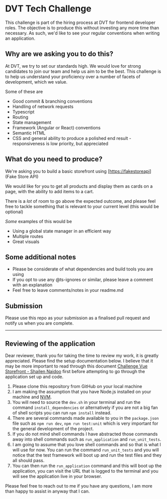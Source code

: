 # DVT Tech Challenge
This challenge is part of the hiring process at DVT for frontend developer roles. The objective is to produce this without investing any more time than necessary. As such, we'd like to see your regular conventions when writing an application.

## Why are we asking you to do this?
At DVT, we try to set our standards high. We would love for strong candidates to join our team and help us aim to be the best. This challenge is to help us understand your proficiency over a number of facets of development, which we value.

Some of these are
- Good commit & branching conventions
- Handling of network requests
- Typescript
- Routing
- State management
- Framework (Angular or React) conventions
- Semantic HTML
- CSS and general ability to produce a polished end result  - responsiveness is low priority, but appreciated

## What do you need to produce?
We're asking you to build a basic storefront using [[https://fakestoreapi](https://fakestoreapi.com/)](Fake Store API)

We would like for you to get all products and display them as cards on a page, with the ability to add items to a cart.

There is a _lot_ of room to go above the expected outcome, and please feel free to tackle something that is relevant to your current level (this would be optional)

_Some_ examples of this would be 
- Using a global state manager in an efficient way
- Multiple routes
- Great visuals

## Some additional notes
- Please be considerate of what dependencies and build tools you are using
- If you opt to use any @ts-ignores or similar, please leave a comment with an explanation
- Feel free to leave comments/notes in your readme.md

## Submission
Please use this repo as your submission as a finalised pull request and notify us when you are complete.

---

## Reviewing of the application

Dear reviewer, thank you for taking the time to review my work, it is greatly appreciated. Please find the setup documentation below. I believe that it may be more important to read through this document [Challenge Vue Storefront - Shailen Naidoo](https://docs.google.com/document/d/1Hv22wkMj1MkiT8FXwB1DfKEBZPdzibTJWpEgKriOnEg/edit?usp=sharing) first before attempting to go through the application set up and code.

1. Please clone this repository from GitHub on your local machine
2. I am making the assumption that you have Node.js installed on your machine and [NVM](https://github.com/nvm-sh/nvm).
3. You will need to source the `dev.sh` in your terminal and run the command `install_dependencies` or alternatively if you are not a big fan of shell scripts you can run `npm install` instead.
4. There are several commands made available to you in the `package.json` file such as `npm run dev`, `npm run test:unit` which is very important for the general development of the project.
5. If you do not mind shell commands I have abstracted those commands away into shell commands such as `run_application` and `run_unit_tests`.
6. I am going to assume that you love shell commands and so that is what I will use for now. You can run the command `run_unit_tests` and you will notice that the test framework will boot up and run the test files and they all should pass.
7. You can then run the `run_application` command and this will boot up the application, you can visit the URL that is logged to the terminal and you will see the application live in your browser.

Please feel free to reach out to me if you have any questions, I am more than happy to assist in anyway that I can.